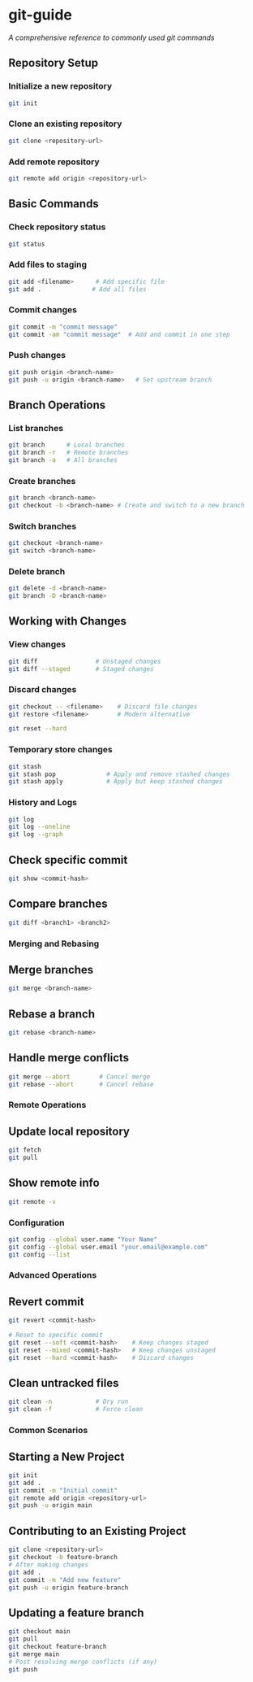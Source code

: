 # git-guide
*A comprehensive reference to commonly used git commands*

## Repository Setup

### Initialize a new repository
```bash
git init
```
### Clone an existing repository
```bash
git clone <repository-url>
```
### Add remote repository
```bash
git remote add origin <repository-url>
```
## Basic Commands

### Check repository status
```bash
git status
```
### Add files to staging
```bash
git add <filename>      # Add specific file
git add .              # Add all files
```
### Commit changes
```bash
git commit -m "commit message"
git commit -am "commit message"  # Add and commit in one step    
```
### Push changes
```bash
git push origin <branch-name>
git push -u origin <branch-name>   # Set upstream branch
```
## Branch Operations

### List branches
```bash
git branch      # Local branches
git branch -r   # Remote branches
git branch -a   # All branches
```
### Create branches
```bash
git branch <branch-name>
git checkout -b <branch-name> # Create and switch to a new branch
```
### Switch branches
```bash
git checkout <branch-name>
git switch <branch-name>
```
### Delete branch
```bash
git delete -d <branch-name>
git branch -D <branch-name>
```

## Working with Changes

### View changes
```bash
git diff                # Unstaged changes
git diff --staged       # Staged changes
```
### Discard changes
```bash
git checkout -- <filename>    # Discard file changes
git restore <filename>        # Modern alternative

git reset --hard    
```
### Temporary store changes
```bash
git stash
git stash pop              # Apply and remove stashed changes
git stash apply            # Apply but keep stashed changes
```
### History and Logs
```bash
git log
git log --oneline
git log --graph
```
## Check specific commit
```bash
git show <commit-hash>
```
## Compare branches
```bash
git diff <branch1> <branch2>
```
### Merging and Rebasing
## Merge branches
```bash
git merge <branch-name>
```
## Rebase a branch
```bash
git rebase <branch-name>
```
## Handle merge conflicts
```bash
git merge --abort        # Cancel merge
git rebase --abort       # Cancel rebase
```

### Remote Operations

## Update local repository
```bash
git fetch
git pull
```
## Show remote info
```bash
git remote -v
```

### Configuration
```bash
git config --global user.name "Your Name"
git config --global user.email "your.email@example.com"
git config --list
```
### Advanced Operations
## Revert commit
```bash
git revert <commit-hash>

# Reset to specific commit
git reset --soft <commit-hash>    # Keep changes staged
git reset --mixed <commit-hash>   # Keep changes unstaged
git reset --hard <commit-hash>    # Discard changes

```
## Clean untracked files
```bash
git clean -n            # Dry run
git clean -f            # Force clean
```
### Common Scenarios
## Starting a New Project
```bash
git init
git add .
git commit -m "Initial commit"
git remote add origin <repository-url>
git push -u origin main
```
## Contributing to an Existing Project
```bash
git clone <repository-url>
git checkout -b feature-branch
# After making changes
git add .
git commit -m "Add new feature"
git push -u origin feature-branch
```
## Updating a feature branch
```bash
git checkout main
git pull
git checkout feature-branch
git merge main
# Post resolving merge conflicts (if any)
git push
```
